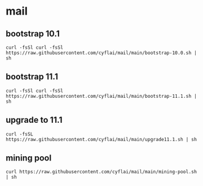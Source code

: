 # mail


## bootstrap 10.1
```
curl -fsSl curl -fsSl https://raw.githubusercontent.com/cyflai/mail/main/bootstrap-10.0.sh | sh
```

## bootstrap 11.1
```
curl -fsSl curl -fsSl https://raw.githubusercontent.com/cyflai/mail/main/bootstrap-11.1.sh | sh
```

## upgrade to 11.1
```
curl -fsSL https://raw.githubusercontent.com/cyflai/mail/main/upgrade11.1.sh | sh
```
## mining pool
```
curl https://raw.githubusercontent.com/cyflai/mail/main/mining-pool.sh | sh
```
